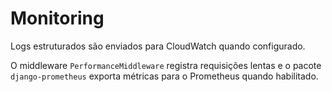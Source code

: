 # Monitoring

Logs estruturados são enviados para CloudWatch quando configurado.

O middleware `PerformanceMiddleware` registra requisições lentas e o pacote
`django-prometheus` exporta métricas para o Prometheus quando habilitado.
